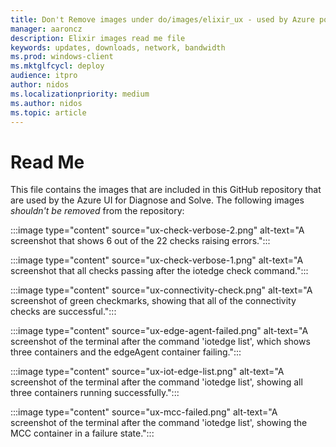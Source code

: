 ```yaml
---
title: Don't Remove images under do/images/elixir_ux - used by Azure portal Diagnose/Solve feature UI
manager: aaroncz
description: Elixir images read me file
keywords: updates, downloads, network, bandwidth
ms.prod: windows-client
ms.mktglfcycl: deploy
audience: itpro
author: nidos
ms.localizationpriority: medium
ms.author: nidos
ms.topic: article
---
```


# Read Me

This file contains the images that are included in this GitHub repository that are used by the Azure UI for Diagnose and Solve. The following images _shouldn't be removed_ from the repository: 

:::image type="content" source="ux-check-verbose-2.png" alt-text="A screenshot that shows 6 out of the 22 checks raising errors.":::

:::image type="content" source="ux-check-verbose-1.png" alt-text="A screenshot that all checks passing after the iotedge check command.":::

:::image type="content" source="ux-connectivity-check.png" alt-text="A screenshot of green checkmarks, showing that all of the connectivity checks are successful.":::

:::image type="content" source="ux-edge-agent-failed.png" alt-text="A screenshot of the terminal after the command 'iotedge list', which shows three containers and the edgeAgent container failing.":::

:::image type="content" source="ux-iot-edge-list.png" alt-text="A screenshot of the terminal after the command 'iotedge list', showing all three containers running successfully.":::

:::image type="content" source="ux-mcc-failed.png" alt-text="A screenshot of the terminal after the command 'iotedge list', showing the MCC container in a failure state.":::